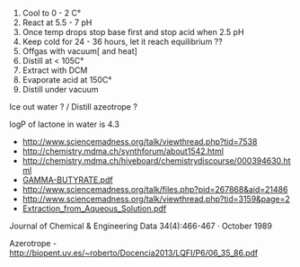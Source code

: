 
1. Cool to 0 - 2 C°
2. React at 5.5 - 7 pH
3. Once temp drops stop base first and stop acid when 2.5 pH
4. Keep cold for 24 - 36 hours, let it reach equilibrium ??
5. Offgas with vacuum[ and heat]
6. Distill at < 105C°
7. Extract with DCM
8. Evaporate acid at 150C°
9. Distill under vacuum

Ice out water ? / Distill azeotrope ?

logP of lactone in water is 4.3


- http://www.sciencemadness.org/talk/viewthread.php?tid=7538
- http://chemistry.mdma.ch/synthforum/about1542.html
- http://chemistry.mdma.ch/hiveboard/chemistrydiscourse/000394630.html
- [GAMMA-BUTYRATE.pdf](http://www.swgdrug.org/Monographs/GAMMA-HYDROXYBUTYRATE.pdf)
- http://www.sciencemadness.org/talk/files.php?pid=267868&aid=21486
- http://www.sciencemadness.org/talk/viewthread.php?tid=3159&page=2
- [Extraction_from_Aqueous_Solution.pdf](http://www.sciencemadness.org/talk/files.php?pid=267868&aid=21486 )
 

Journal of Chemical & Engineering Data 34(4):466-467 · October 1989

Azerotrope - http://biopent.uv.es/~roberto/Docencia2013/LQFI/P6/06_35_86.pdf 


